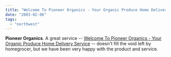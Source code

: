 ```yaml
---
title: "Welcome To Pioneer Organics - Your Organic Produce Home Delivery Service"
date: "2003-02-06"
tags: 
  - "northwest"
---
```


**Pioneer Organics**. A great service -- [Welcome To Pioneer Organics - Your Organic Produce Home Delivery Service](http://www.pioneerorganics.com/) -- doesn't fill the void left by homegrocer, but we have been very happy with the product and service.
